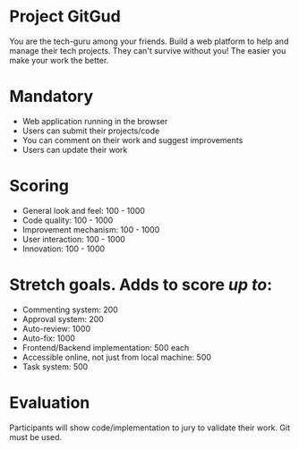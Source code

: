 # Project GitGud
 
You are the tech-guru among your friends. Build a web platform to help and manage their tech projects. They can't survive without you!
The easier you make your work the better.
# Mandatory
- Web application running in the browser
- Users can submit their projects/code
- You can comment on their work and suggest improvements
- Users can update their work
# Scoring
- General look and feel: 100 - 1000
- Code quality: 100 - 1000
- Improvement mechanism: 100 - 1000
- User interaction: 100 - 1000
- Innovation: 100 - 1000
# Stretch goals. Adds to score *up to*:
- Commenting system: 200
- Approval system: 200
- Auto-review: 1000
- Auto-fix: 1000
- Frontend/Backend implementation: 500 each
- Accessible online, not just from local machine: 500
- Task system: 500
# Evaluation
Participants will show code/implementation to jury to validate their work.
Git must be used.
